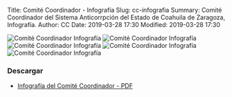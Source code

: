 Title: Comité Coordinador - Infografía
Slug: cc-infografia
Summary: Comité Coordinador del Sistema Anticorrpción del Estado de Coahuila de Zaragoza, Infografía.
Author: CC
Date: 2019-03-28 17:30
Modified: 2019-03-28 17:30


<img class="img-fluid" src="cc-infografia-01.png" alt="Comité Coordinador Infografía">
<img class="img-fluid" src="cc-infografia-02.png" alt="Comité Coordinador Infografía">
<img class="img-fluid" src="cc-infografia-03.png" alt="Comité Coordinador Infografía">
<img class="img-fluid" src="cc-infografia-04.png" alt="Comité Coordinador Infografía">
<img class="img-fluid" src="cc-infografia-05.png" alt="Comité Coordinador Infografía">

### Descargar

* [Infografía del Comité Coordinador - PDF](cc-infografia.pdf)
